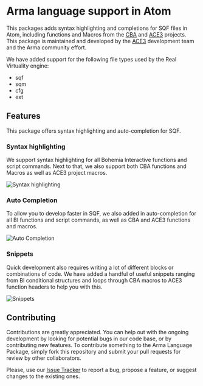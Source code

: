 # Arma language support in Atom

This packages adds syntax highlighting and completions for SQF files in Atom, including functions and Macros from the [CBA](http://github.com/CBATeam/CBA_A3/) and [ACE3](http://github.com/acemod/ACE3/) projects. This package is maintained and developed by the [ACE3](http://ace3mod.com/) development team and the Arma community effort.

We have added support for the following file types used by the Real Virtuality engine:
- sqf
- sqm
- cfg
- ext

## Features

This package offers syntax highlighting and auto-completion for SQF.

### Syntax highlighting

We support syntax highlighting for all Bohemia Interactive functions and script commands. Next to that, we also support both CBA functions and Macros as well as ACE3 project macros.

![Syntax highlighting](https://raw.github.com/acemod/language-arma-atom/master/rsc/syntax_highlighting.png)

### Auto Completion

To allow you to develop faster in SQF, we also added in auto-completion for all BI functions and script commands, as well as CBA and ACE3 functions and macros.

![Auto Completion](https://raw.github.com/acemod/language-arma-atom/master/rsc/auto_completion.png)

### Snippets

Quick development also requires writing a lot of different blocks or combinations of code. We have added a handful of useful snippets ranging from BI conditional structures and loops through CBA macros to ACE3 function headers to help you with this.

![Snippets](https://raw.github.com/acemod/language-arma-atom/master/rsc/snippets.png)

## Contributing

Contributions are greatly appreciated. You can help out with the ongoing development by looking for potential bugs in our code base, or by contributing new features. To contribute something to the Arma Language Package, simply fork this repository and submit your pull requests for review by other collaborators.

Please, use our [Issue Tracker](https://github.com/acemod/language-arma-atom/issues) to report a bug, propose a feature, or suggest changes to the existing ones.

